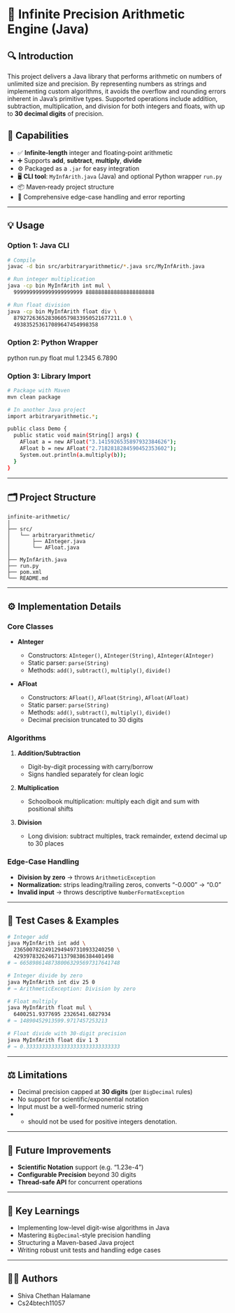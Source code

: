 # 🧮 Infinite Precision Arithmetic Engine (Java)

## 🔍 Introduction

This project delivers a Java library that performs arithmetic on numbers of unlimited size and precision. By representing numbers as strings and implementing custom algorithms, it avoids the overflow and rounding errors inherent in Java’s primitive types. Supported operations include addition, subtraction, multiplication, and division for both integers and floats, with up to **30 decimal digits** of precision.

## 🧰 Capabilities

- ✅ **Infinite‐length** integer and floating‐point arithmetic  
- ➕ Supports **add**, **subtract**, **multiply**, **divide**  
- ⚙️ Packaged as a `.jar` for easy integration  
- 🖥️ **CLI tool**: `MyInfArith.java` (Java) and optional Python wrapper `run.py`  
- 📦 Maven‐ready project structure  
- 🧪 Comprehensive edge-case handling and error reporting  

---

## 💡 Usage

### Option 1: Java CLI

```bash
# Compile
javac -d bin src/arbitraryarithmetic/*.java src/MyInfArith.java

# Run integer multiplication
java -cp bin MyInfArith int mul \
  9999999999999999999999 8888888888888888888888

# Run float division
java -cp bin MyInfArith float div \
  8792726365283060579833950521677211.0 \
  493835253617089647454998358
```

### Option 2: Python Wrapper

python run.py float mul 1.2345 6.7890

### Option 3: Library Import

```bash
# Package with Maven
mvn clean package

# In another Java project
import arbitraryarithmetic.*;

public class Demo {
  public static void main(String[] args) {
    AFloat a = new AFloat("3.1415926535897932384626");
    AFloat b = new AFloat("2.7182818284590452353602");
    System.out.println(a.multiply(b));
  }
}
```

---

## 🗂️ Project Structure

```
infinite-arithmetic/
│
├── src/
│   └── arbitraryarithmetic/
│       ├── AInteger.java
│       └── AFloat.java
│
├── MyInfArith.java
├── run.py
├── pom.xml
└── README.md
```

---

## ⚙️ Implementation Details

### Core Classes

- **AInteger**  
  - Constructors: `AInteger()`, `AInteger(String)`, `AInteger(AInteger)`  
  - Static parser: `parse(String)`  
  - Methods: `add()`, `subtract()`, `multiply()`, `divide()`

- **AFloat**  
  - Constructors: `AFloat()`, `AFloat(String)`, `AFloat(AFloat)`  
  - Static parser: `parse(String)`  
  - Methods: `add()`, `subtract()`, `multiply()`, `divide()`  
  - Decimal precision truncated to 30 digits

### Algorithms

1. **Addition/Subtraction**  
   - Digit-by-digit processing with carry/borrow  
   - Signs handled separately for clean logic  

2. **Multiplication**  
   - Schoolbook multiplication: multiply each digit and sum with positional shifts  

3. **Division**  
   - Long division: subtract multiples, track remainder, extend decimal up to 30 places  

### Edge-Case Handling

- **Division by zero** → throws `ArithmeticException`  
- **Normalization:** strips leading/trailing zeros, converts “-0.000” → “0.0”  
- **Invalid input** → throws descriptive `NumberFormatException`

---

## 🧪 Test Cases & Examples

```bash
# Integer add
java MyInfArith int add \
  23650078224912949497310933240250 \
  42939783262467113798386384401498
# → 66589861487380063295697317641748

# Integer divide by zero
java MyInfArith int div 25 0
# → ArithmeticException: Division by zero

# Float multiply
java MyInfArith float mul \
  6400251.9377695 2326541.6827934
# → 14890452913599.9717457253213

# Float divide with 30-digit precision
java MyInfArith float div 1 3
# → 0.333333333333333333333333333333
```

---

## ⚖️ Limitations

- Decimal precision capped at **30 digits** (per `BigDecimal` rules)  
- No support for scientific/exponential notation  
- Input must be a well-formed numeric string
- + should not be used for positive integers denotation.

---

## 🚀 Future Improvements

- **Scientific Notation** support (e.g. “1.23e-4”)  
- **Configurable Precision** beyond 30 digits  
- **Thread‐safe API** for concurrent operations  

---

## 📝 Key Learnings

- Implementing low-level digit-wise algorithms in Java  
- Mastering `BigDecimal`‐style precision handling  
- Structuring a Maven-based Java project  
- Writing robust unit tests and handling edge cases  

---

## 👨‍💻 Authors

- Shiva Chethan Halamane
- Cs24btech11057
